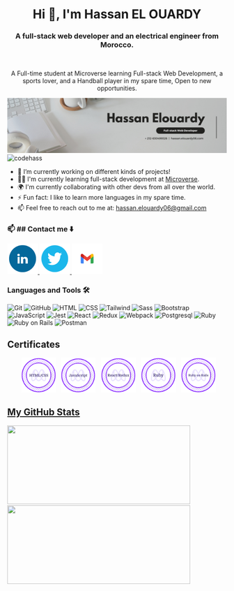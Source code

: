
<h1 align="center">Hi 👋, I'm Hassan EL OUARDY</h1>

<h3 align="center">A full-stack web developer and an electrical engineer from Morocco.</h3>
 <br />
<p align="center">A Full-time student at Microverse learning Full-stack Web Development, a sports lover, and a Handball player in my spare time, Open to new opportunities.
</p>

![Cover photo](Banner.png)
<img src="https://komarev.com/ghpvc/?username=codehass" alt="codehass" />

- 🔭 I’m currently working on different kinds of projects!
- 👨‍🚀 I'm currently learning full-stack development at [Microverse](https://github.com/microverseinc).
- 🌍 I'm currently collaborating with other devs from all over the world.
- ⚡ Fun fact: I like to learn more languages in my spare time.
- 📫 Feel free to reach out to me at: hassan.elouardy06@gmail.com
### 📫 ## Contact me ⬇️
<div>
  <a href="https://www.linkedin.com/in/hassan-el-ouardy-360b99169/" target="_blank" rel="linkedin">
    <img src="./photos/Linked-in.png" alt="Linked in"/>
  </a>
  <a href="https://twitter.com/hassanelourdy" target="_blank" rel="twitter">
    <img src="./photos/Twitter.png" alt="Twitter"/>
  </a>
  <a href="mailto:hassan.elouardy06@gmail.com" target="_blank" rel="noreferrer">
    <img src="./photos/Gmail.png" alt="Gmail"/>
  </a>
</div>

### Languages and Tools 🛠
<div align="left">
  <img height="50" src="https://user-images.githubusercontent.com/25181517/117364277-fc4eb280-aebd-11eb-8769-a3583c6a2037.png" alt="Git" title="Git" />
	<img height="50" src="https://user-images.githubusercontent.com/25181517/117364276-fc4eb280-aebd-11eb-92ba-8a6ef74b7313.png" alt="GitHub" title="GitHub" />
	<img height="50" src="https://user-images.githubusercontent.com/25181517/117447535-f00a3a00-af3d-11eb-89bf-45aaf56dbaf1.png" alt="HTML" title="HTML" />
	<img height="50" src="https://user-images.githubusercontent.com/25181517/117447663-0fa16280-af3e-11eb-8677-bcf8e4f8e298.png" alt="CSS" title="CSS" />
  <img height="50" src="https://raw.githubusercontent.com/michaelkolesidis/tech-icons/3f4f5fbef9a8e5dae8dc9cab983472a9222993b9/icons/tailwindcss/tailwindcss-plain.svg" alt="Tailwind" title="Tailwind" />
	<img height="50" src="https://github.com/get-icon/geticon/raw/master/icons/sass.svg" alt="Sass" title="Sass" />
	<img height="50" src="https://user-images.githubusercontent.com/25181517/121402101-c89df700-c959-11eb-8b4a-bbadf9e84b30.png" alt="Bootstrap" title="Bootstrap" />
  <img height="50" src="https://user-images.githubusercontent.com/25181517/117447155-6a868a00-af3d-11eb-9cfe-245df15c9f3f.png" alt="JavaScript" title="JavaScript" />
  <img height="50" src="https://github.com/get-icon/geticon/raw/master/icons/jest.svg" alt="Jest" title="Jest" />
	<img height="50" src="https://github.com/get-icon/geticon/raw/master/icons/react.svg" alt="React" title="React" />
	<img height="50" src="https://github.com/get-icon/geticon/raw/master/icons/redux.svg" alt="Redux" title="Redux" />
	<img height="50" src="https://github.com/get-icon/geticon/raw/master/icons/webpack.svg" alt="Webpack" title="Webpack" />
  <img height="50" src="https://github.com/get-icon/geticon/raw/master/icons/postgresql.svg" alt="Postgresql" title="Postgresql" />
	<img height="50" src="https://user-images.githubusercontent.com/25181517/192603745-7d34df9e-7756-4756-a539-6a61badf7a80.png" alt="Ruby" title="Ruby" />
	<img height="50" src="https://user-images.githubusercontent.com/25181517/192603748-3ac17112-3653-4257-80da-a57334b11411.png" alt="Ruby on Rails" title="Ruby on Rails" />
  <img height="50" src="https://user-images.githubusercontent.com/25181517/121302453-01a67f00-c8fa-11eb-8c86-2ee00734c9a8.png" alt="Postman" title="Postman" />
</div>

<h2 align="left">Certificates</h2>
<p align="left">
  &nbsp; &nbsp; &nbsp; &nbsp; <a href="https://www.credential.net/b45e0335-93d8-4fd2-ad05-d100fc232c9f#gs.z5h5bk" target="blank"><img src="./photos/html-css-badge.png" width="80"></a> &nbsp; <a href="https://www.credential.net/0b76f5c9-3875-4419-9d36-d0286031a21e#gs.z5h5ft" target="blank"><img src="./photos/js-badge.png" width="80"></a> &nbsp; <a href="https://www.credential.net/0ebf4558-7b54-42da-8e15-df30e7d59078#gs.z5h6ba" target="blank"><img src="./photos/react-badge.png" width="80"></a> &nbsp; <a href="https://www.credential.net/eb078b2e-6d46-4fed-bcd2-e9d6278222f4#gs.z5h6fv" target="blank"><img src="./photos/ruby-badge.png" width="80"></a> &nbsp; <a href="https://www.credential.net/ada5e14c-3553-4e74-b0cf-483305b4ce50#gs.z5h6ag" target="blank"><img src="./photos/ror-badge.png" width="80">
</p>


<h2 align ="left">My GitHub Stats</h2>
<div>
  <img height="180" width="420" src="https://github-readme-stats-eight-theta.vercel.app/api?username=codehass&show_icons=true&theme=nightowl&count_private=true"/>
  <img height="180" width="420" src="https://github-readme-stats.vercel.app/api/top-langs/?username=codehass&show_icons=true&theme=nightowl&layout=compact"/>
</div>
